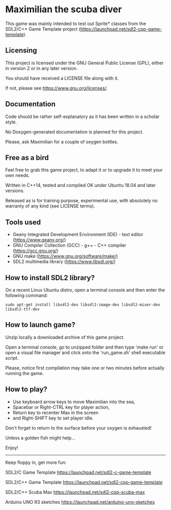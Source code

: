 Maximilian the scuba diver
==========================

This game was mainly intended to test out Sprite* classes from the
SDL2/C++ Game Template project
(<https://launchpad.net/sdl2-cpp-game-template>).

Licensing
---------

This project is licensed under the GNU General Public License (GPL),
either in version 2 or in any later version.

You should have received a LICENSE file along with it.

If not, please see <https://www.gnu.org/licenses/>.

Documentation
-------------

Code should be rather self-explanatory as it has been written in a
scholar style.

No Doxygen-generated documentation is planned for this project.

Please, ask Maximilian for a couple of oxygen bottles.

Free as a bird
--------------

Feel free to grab this game project, to adapt it or to upgrade it to
meet your own needs.

Written in C++14, tested and compiled OK under Ubuntu 18.04 and later
versions.

Released as is for training purpose, experimental use, with absolutely
no warranty of any kind (see LICENSE terms).

Tools used
----------

* Geany Integrated Development Environment (IDE) - text editor
(https://www.geany.org/)
* GNU Compiler Collection (GCC) - g++ - C++ compiler
(<https://gcc.gnu.org/>)
* GNU make
(<https://www.gnu.org/software/make/>)
* SDL2 multimedia library
(<https://www.libsdl.org/>)

How to install SDL2 library?
----------------------------

On a recent Linux Ubuntu distro, open a terminal console and then enter
the following command:

```
sudo apt-get install libsdl2-dev libsdl2-image-dev libsdl2-mixer-dev libsdl2-ttf-dev
```

How to launch game?
-------------------

Unzip locally a downloaded archive of this game project.

Open a terminal console, go to unzipped folder and then type 'make run'
or open a visual file manager and click onto the 'run_game.sh' shell
executable script.

Please, notice first compilation may take one or two minutes before
actually running the game.

How to play?
------------

* Use keyboard arrow keys to move Maximilian into the sea,
* Spacebar or Right-CTRL key for player action,
* Return key to recenter Max in the screen
* and Right-SHIFT key to set player idle.

Don't forget to return to the surface before your oxygen is exhausted!

Unless a golden fish might help...

Enjoy!

---
Keep floppy in, get more fun:

SDL2/C Game Template
<https://launchpad.net/sdl2-c-game-template>

SDL2/C++ Game Template
<https://launchpad.net/sdl2-cpp-game-template>

SDL2/C++ Scuba Max
<https://launchpad.net/sdl2-cpp-scuba-max>

Arduino UNO R3 sketches
<https://launchpad.net/arduino-uno-sketches>
